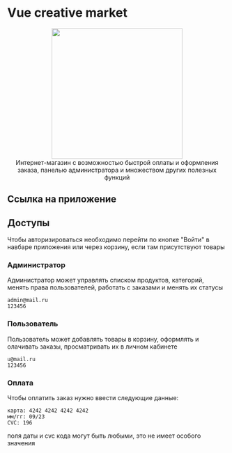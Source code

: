 # Vue creative market
<p align="center">     
<img  width="300" align="center" src="https://logosbynick.com/wp-content/uploads/2019/05/creative-market-logo.png"/> <br> 
Интернет-магазин с возможностью быстрой оплаты и оформления заказа, панелью администратора и множеством других полезных функций
</p>

## Ссылка на приложение

## Доступы      
Чтобы авторизироваться необходимо перейти по кнопке "Войти" в навбаре приложения или через корзину, если там присутствуют товары

### Администратор
Администратор может управлять списком продуктов, категорий, менять права пользователей, работать с заказами и менять их статусы 
```
admin@mail.ru
123456
```

### Пользователь
Пользователь может добавлять товары в корзину, оформлять и олачивать заказы, просматривать их в личном кабинете
```
u@mail.ru
123456
```
### Оплата
Чтобы оплатить заказ нужно ввести следующие данные:
```
карта: 4242 4242 4242 4242
мм/гг: 09/23
CVC: 196  
```
поля даты и cvc кода могут быть любыми, это не имеет особого значения
